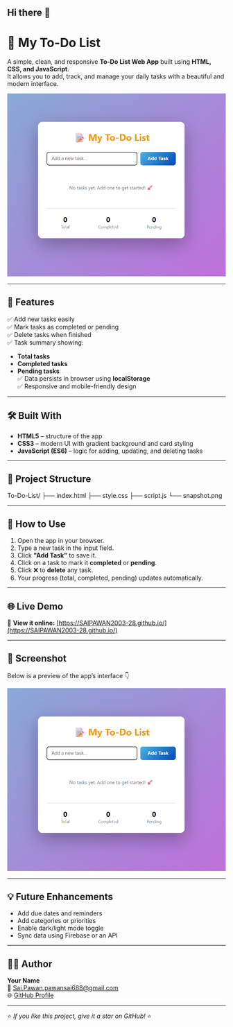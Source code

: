 ## Hi there 👋

# 📝 My To-Do List

A simple, clean, and responsive **To-Do List Web App** built using **HTML, CSS, and JavaScript**.  
It allows you to add, track, and manage your daily tasks with a beautiful and modern interface.

![App Screenshot](snapshot.png)

---

## 🚀 Features

✅ Add new tasks easily  
✅ Mark tasks as completed or pending  
✅ Delete tasks when finished  
✅ Task summary showing:
- **Total tasks**
- **Completed tasks**
- **Pending tasks**  
✅ Data persists in browser using **localStorage**  
✅ Responsive and mobile-friendly design

---

## 🛠️ Built With

- **HTML5** – structure of the app  
- **CSS3** – modern UI with gradient background and card styling  
- **JavaScript (ES6)** – logic for adding, updating, and deleting tasks  

---

## 📂 Project Structure
To-Do-List/
├── index.html
├── style.css
├── script.js
└── snapshot.png


---

## 🧠 How to Use

1. Open the app in your browser.  
2. Type a new task in the input field.  
3. Click **"Add Task"** to save it.  
4. Click on a task to mark it **completed** or **pending**.  
5. Click ❌ to **delete** any task.  
6. Your progress (total, completed, pending) updates automatically.

---

## 🌐 Live Demo

🔗 **View it online:** [https://SAIPAWAN2003-28.github.io/](https://SAIPAWAN2003-28.github.io/)  

---

## 📸 Screenshot

Below is a preview of the app’s interface 👇  

![My To-Do List Screenshot](snapshot.png)

---

## 💡 Future Enhancements

- Add due dates and reminders  
- Add categories or priorities  
- Enable dark/light mode toggle  
- Sync data using Firebase or an API  

---

## 🧑‍💻 Author

**Your Name**  
📧 [Sai Pawan.pawansai688@gmail.com](mailto:pawansai688@gmail.com)  
🌐 [GitHub Profile](https://github.com/SAIPAWAN2003-28)

---


⭐ *If you like this project, give it a star on GitHub!* ⭐


